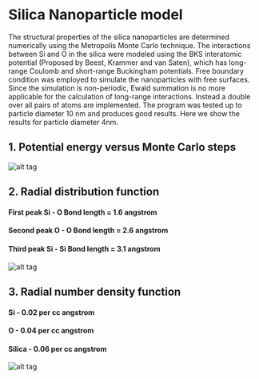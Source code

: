 # Silica Nanoparticle model

The structural properties  of the silica nanoparticles are determined numerically using the Metropolis Monte Carlo technique. The interactions between Si and O in the silica were modeled using the BKS interatomic potential (Proposed by Beest, Krammer and van Saten), which has long-range Coulomb and short-range Buckingham potentials. Free boundary condition was employed to simulate the nanoparticles with free surfaces. Since the simulation is non-periodic, Ewald summation is no more applicable for the calculation of long-range interactions. Instead a double over all pairs of atoms are implemented. The program was tested up to particle diameter 10 nm and produces good results. Here we show the results for particle diameter 4nm.

## 1. Potential energy versus Monte Carlo steps
![alt tag](https://raw.githubusercontent.com/NaveenKaliannan/SilicaNanoparticles/master/output/graph/Energy.png)

## 2. Radial distribution function
#### First peak  Si - O Bond length  = 1.6 angstrom
#### Second peak O  - O Bond length  = 2.6 angstrom
#### Third peak  Si - Si Bond length = 3.1 angstrom

![alt tag](https://raw.githubusercontent.com/NaveenKaliannan/SilicaNanoparticles/master/output/graph/Total_RDF.png
)

## 3. Radial number density function
#### Si     - 0.02 per cc angstrom
#### O      - 0.04 per cc angstrom
#### Silica - 0.06 per cc angstrom


![alt tag](https://raw.githubusercontent.com/NaveenKaliannan/SilicaNanoparticles/master/output/graph/Density_profile.png)
